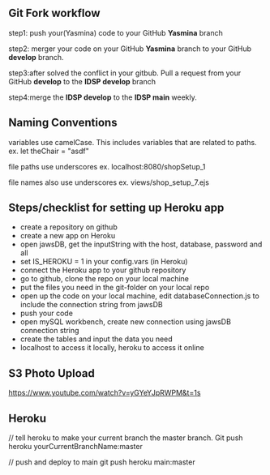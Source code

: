 ## Git Fork workflow 

step1: push your(Yasmina) code to your GitHub **Yasmina** branch

step2: merger your code on your GitHub **Yasmina** branch to your GitHub **develop** branch.

step3:after solved the conflict in your gitbub. Pull a request from your GitHub **develop** to the **IDSP develop** branch

step4:merge the **IDSP develop** to the **IDSP main** weekly.



## Naming Conventions 

variables use camelCase. This includes variables that are related to paths. 
    ex. let theChair = "asdf"

file paths use underscores
    ex. localhost:8080/shopSetup_1

file names also use underscores
    ex. views/shop_setup_7.ejs


## Steps/checklist for setting up Heroku app

* create a repository on github
* create a new app on Heroku
* open jawsDB, get the inputString with the host, database, password and all
* set IS_HEROKU = 1 in your config.vars (in Heroku)
* connect the Heroku app to your github repository
* go to github, clone the repo on your local machine
* put the files you need in the git-folder on your local repo
* open up the code on your local machine, edit databaseConnection.js to include the connection string from jawsDB
* push your code
* open mySQL workbench, create new connection using jawsDB connection string
* create the tables and input the data you need
* localhost to access it locally, heroku to access it online


## S3 Photo Upload
https://www.youtube.com/watch?v=yGYeYJpRWPM&t=1s


## Heroku

// tell heroku to make your current branch the master branch. 
Git push heroku yourCurrentBranchName:master

// push and deploy to main 
git push heroku main:master


  